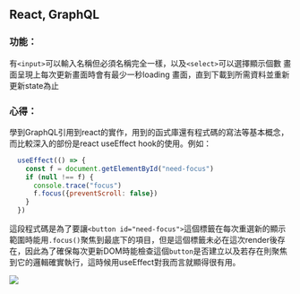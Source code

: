 ## React, GraphQL

### 功能：
有`<input>`可以輸入名稱但必須名稱完全一樣，以及`<select>`可以選擇顯示個數
畫面呈現上每次更新畫面時會有最少一秒loading 畫面，直到下載到所需資料並重新更新state為止

### 心得：
學到GraphQL引用到react的實作，用到的函式庫還有程式碼的寫法等基本概念，而比較深入的部份是react useEffect hook的使用。例如：
```javascript 
  useEffect(() => {
    const f = document.getElementById("need-focus")
    if (null !== f) {
      console.trace("focus")
      f.focus({preventScroll: false})
    }
  })
```
這段程式碼是為了要讓`<button id="need-focus">`這個標籤在每次重選新的顯示範圍時能用`.focus()`聚焦到最底下的項目，但是這個標籤未必在這次render後存在，因此為了確保每次更新DOM時能檢查這個`button`是否建立以及若存在則聚焦到它的邏輯確實執行，這時候用useEffect對我而言就顯得很有用。

![](https://media.giphy.com/media/YqiV1dpZB3LOweOzPP/giphy.gif)
